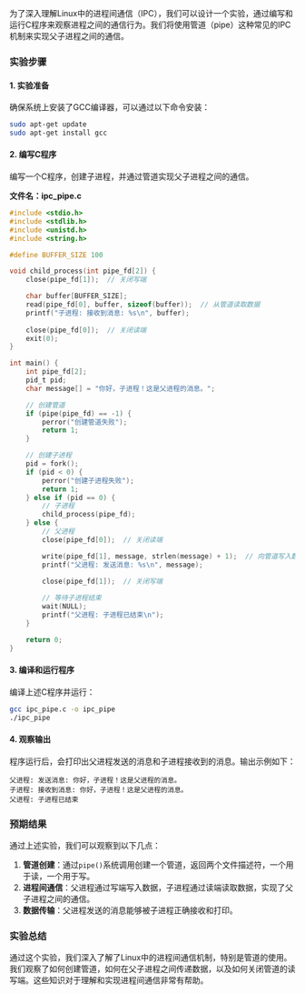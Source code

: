 为了深入理解Linux中的进程间通信（IPC），我们可以设计一个实验，通过编写和运行C程序来观察进程之间的通信行为。我们将使用管道（pipe）这种常见的IPC机制来实现父子进程之间的通信。

### 实验步骤

#### 1. 实验准备
确保系统上安装了GCC编译器，可以通过以下命令安装：
```bash
sudo apt-get update
sudo apt-get install gcc
```

#### 2. 编写C程序
编写一个C程序，创建子进程，并通过管道实现父子进程之间的通信。

**文件名：ipc_pipe.c**

```c
#include <stdio.h>
#include <stdlib.h>
#include <unistd.h>
#include <string.h>

#define BUFFER_SIZE 100

void child_process(int pipe_fd[2]) {
    close(pipe_fd[1]);  // 关闭写端

    char buffer[BUFFER_SIZE];
    read(pipe_fd[0], buffer, sizeof(buffer));  // 从管道读取数据
    printf("子进程: 接收到消息: %s\n", buffer);
    
    close(pipe_fd[0]);  // 关闭读端
    exit(0);
}

int main() {
    int pipe_fd[2];
    pid_t pid;
    char message[] = "你好，子进程！这是父进程的消息。";

    // 创建管道
    if (pipe(pipe_fd) == -1) {
        perror("创建管道失败");
        return 1;
    }

    // 创建子进程
    pid = fork();
    if (pid < 0) {
        perror("创建子进程失败");
        return 1;
    } else if (pid == 0) {
        // 子进程
        child_process(pipe_fd);
    } else {
        // 父进程
        close(pipe_fd[0]);  // 关闭读端

        write(pipe_fd[1], message, strlen(message) + 1);  // 向管道写入数据
        printf("父进程: 发送消息: %s\n", message);
        
        close(pipe_fd[1]);  // 关闭写端

        // 等待子进程结束
        wait(NULL);
        printf("父进程: 子进程已结束\n");
    }

    return 0;
}
```

#### 3. 编译和运行程序
编译上述C程序并运行：
```bash
gcc ipc_pipe.c -o ipc_pipe
./ipc_pipe
```

#### 4. 观察输出
程序运行后，会打印出父进程发送的消息和子进程接收到的消息。输出示例如下：

```
父进程: 发送消息: 你好，子进程！这是父进程的消息。
子进程: 接收到消息: 你好，子进程！这是父进程的消息。
父进程: 子进程已结束
```

### 预期结果

通过上述实验，我们可以观察到以下几点：
1. **管道创建**：通过`pipe()`系统调用创建一个管道，返回两个文件描述符，一个用于读，一个用于写。
2. **进程间通信**：父进程通过写端写入数据，子进程通过读端读取数据，实现了父子进程之间的通信。
3. **数据传输**：父进程发送的消息能够被子进程正确接收和打印。

### 实验总结

通过这个实验，我们深入了解了Linux中的进程间通信机制，特别是管道的使用。我们观察了如何创建管道，如何在父子进程之间传递数据，以及如何关闭管道的读写端。这些知识对于理解和实现进程间通信非常有帮助。